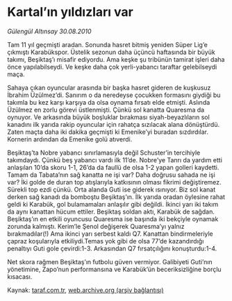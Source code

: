 # Kartal’ın yıldızları var

*Gülengül Altınsay 30.08.2010*

<div class="yazi"><p>Tam 11 yıl geçmişti aradan. Sonunda hasret bitmiş yeniden Süper Lig’e çıkmıştı Karabükspor. Üstelik sezonun daha üçüncü haftasında bir büyük takımı, Beşiktaş’ı misafir ediyordu. Ama keşke şu tribünün tamirat işleri daha önce yapılabilseydi. Ve keşke daha çok yerli-yabancı taraftar gelebilseydi maça.</p>
<p>Sahaya çıkan oyuncular arasında bir başka hasret gideren de kuşkusuz İbrahim Üzülmez’di. Sanırım o da neredeyse çocukken formasını giydiği bu takımla bu kez karşı karşıya da olsa oynama fırsatı elde etmişti. Aslında Üzülmez en zorlu görevi üstlenmişti. Çünkü sol kanatta Quaresma da oynuyor. Ve arkasında büyük boşluklar bırakması siyah-beyazlıların sol kanadını ilk yarıda rakip oyuncular için rahatça sızılacak alana dönüştürdü. Zaten maçta daha iki dakika geçmişti ki Emenike’yi buradan sızdırdılar. Kornerin ardından da Emenike golü atıverdi.</p>
<p>Beşiktaş’ta Nobre yabancı sınırlamasıyla değil Schuster’in tercihiyle takımdaydı. Çünkü beş yabancı vardı ilk 11’de. Nobre’ye Tanrı da yardım etti anlaşılan 10’da skoru 1-1, 26’da da faullü de olsa 1-2 yapan golleri kaydetti. Tamam da Tabata’nın sağ kanatta ne işi var? Daha doğrusu sahada ne işi var? İki golde de duran top atışlarıyla katkısının olması fikrimi değiştiremez. Sürekli top ezdi çünkü. Orta alanda Guti ise giderek ısınıyor. Biz sol kanat derken sağ kanadı da bomboştu Beşiktaş’ın. İlk yarıda oradan öylesine rahat geldi ki Karabük, gol bulamamaları anlaşılır gibi değildi. İkinci yarı iki takım da aynı kanattan hücum ettiler. Beşiktaş soldan aktı, Karabük de sağdan. Beşiktaş’ın en etkili oyuncusu Quaresma ise başında iki bekçiyle oynamak zorunda kalmıştı. Kerim’le Şenol değişerek Quaresma’yı yalnız bırakmadılar(!) Ama ikinci yarı serbest kaldı Q7. Kanattan bindirmeleriyle çapraz koşularıyla etkiliydi.Temas yok gibi de olsa 77’de kazandırdığı penaltıyı Guti gole çevirdi:1-3. Arkasından Q7 fırsatçılığını konuşturdu:1-4.</p>
<p>Net skora rağmen Beşiktaş’ın futbolu güven vermiyor. Galibiyeti Guti’nın yönetimine, Zapo’nun performansına ve Karabük’ün beceriksizliğine borçlu kısacası.</p></div>

Kaynak: [taraf.com.tr](http://www.taraf.com.tr:80/gulengul-altinsay/makale-kartal-in-yildizlari-var.htm), [web.archive.org (arşiv bağlantısı)](http://web.archive.org/web/20100831200420/http://www.taraf.com.tr:80/gulengul-altinsay/makale-kartal-in-yildizlari-var.htm)
